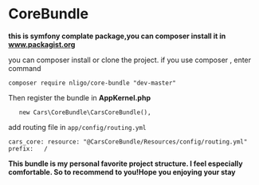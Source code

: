 # CoreBundle
**this is symfony complate package,you can composer install it in www.packagist.org**

you can composer install or clone the project.
if you use composer , enter command

`composer require nligo/core-bundle "dev-master"`

Then register the bundle in **AppKernel.php**

`    new Cars\CoreBundle\CarsCoreBundle(),
`

add routing file in `app/config/routing.yml`

`cars_core:
     resource: "@CarsCoreBundle/Resources/config/routing.yml"
     prefix:   /
`

**This bundle is my personal favorite project structure. I feel especially comfortable. So to recommend to you!Hope you enjoying your stay** 